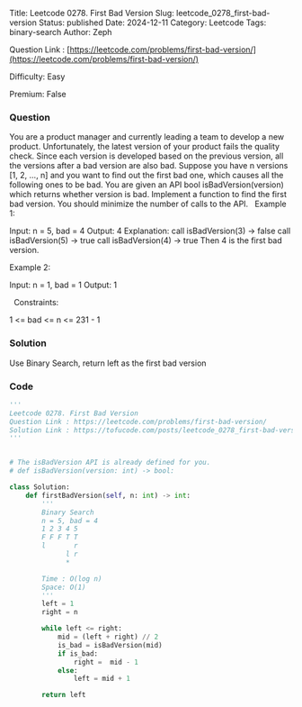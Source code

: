 Title: Leetcode 0278. First Bad Version
Slug: leetcode_0278_first-bad-version
Status: published
Date: 2024-12-11
Category: Leetcode
Tags: binary-search
Author: Zeph

Question Link : [https://leetcode.com/problems/first-bad-version/](https://leetcode.com/problems/first-bad-version/)

Difficulty: Easy

Premium: False

### Question
You are a product manager and currently leading a team to develop a new product. Unfortunately, the latest version of your product fails the quality check. Since each version is developed based on the previous version, all the versions after a bad version are also bad.
Suppose you have n versions [1, 2, ..., n] and you want to find out the first bad one, which causes all the following ones to be bad.
You are given an API bool isBadVersion(version) which returns whether version is bad. Implement a function to find the first bad version. You should minimize the number of calls to the API.
 
Example 1:

Input: n = 5, bad = 4
Output: 4
Explanation:
call isBadVersion(3) -> false
call isBadVersion(5) -> true
call isBadVersion(4) -> true
Then 4 is the first bad version.

Example 2:

Input: n = 1, bad = 1
Output: 1

 
Constraints:

1 <= bad <= n <= 231 - 1

### Solution

Use Binary Search, return left as the first bad version 


### Code
```python
'''
Leetcode 0278. First Bad Version
Question Link : https://leetcode.com/problems/first-bad-version/
Solution Link : https://tofucode.com/posts/leetcode_0278_first-bad-version.html
'''


# The isBadVersion API is already defined for you.
# def isBadVersion(version: int) -> bool:

class Solution:
    def firstBadVersion(self, n: int) -> int:
        '''
        Binary Search
        n = 5, bad = 4
        1 2 3 4 5
        F F F T T
        l       r
              l r
              *

        Time : O(log n)
        Space: O(1)
        '''
        left = 1
        right = n

        while left <= right:
            mid = (left + right) // 2
            is_bad = isBadVersion(mid)
            if is_bad:
                right =  mid - 1
            else:
                left = mid + 1

        return left

```

